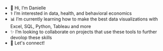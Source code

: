 - 👋 Hi, I’m Danielle
- :medical_symbol: I’m interested in data, health, and behavioral economics
- :bar_chart: I’m currently learning how to make the best data visualizations with Excel, SQL, Python, Tableau and more
- ✨ I’m looking to collaborate on projects that use these tools to further devolop these skills
- :incoming_envelope: Let's connect!

<!---
ohigithub/ohigithub is a ✨ special ✨ repository because its `README.md` (this file) appears on your GitHub profile.
You can click the Preview link to take a look at your changes.
--->
